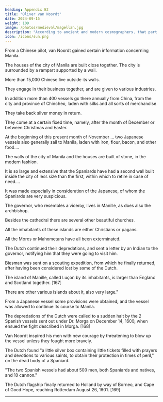 ```yaml
---
heading: Appendix B2
title: "Oliver van Noordt"
date: 2024-09-15
weight: 109
image: /photos/medieval/magellan.jpg
description: "According to ancient and modern cosmographers, that part of the world called Asia has adjacent to it a multitude of greater and lesser islands"
icon: /icons/sun.png
---
```





From a Chinese pilot, van Noordt gained certain information concerning Manila.

The houses of the city of Manila are built close together. The city is surrounded by a rampart supported by a wall.

More than 15,000 Chinese live outside its walls. 

They engage in their business together, and are given to various industries.

In addition more than 400 vessels go there annually from China, from the city and province of Chincheo, laden with silks and all sorts of merchandise.

They take back silver money in return.

They come at a certain fixed time, namely, after the month of December or between Christmas and Easter. 

At the beginning of this present month of November … two Japanese vessels also generally sail to Manila, laden with iron, flour, bacon, and other food….

The walls of the city of Manila and the houses are built of stone, in the modern fashion.

It is so large and extensive that the Spaniards have had a second wall built inside the city of less size than the first, within which to retire in case of need…. 

It was made especially in consideration of the Japanese, of whom the Spaniards are very suspicious.

The governor, who resembles a viceroy, lives in Manille, as does also the archbishop.

Besides the cathedral there are several other beautiful churches.

All the inhabitants of these islands are either Christians or pagans. 

All the Moros or Mahometans have all been exterminated.


The Dutch continued their depredations, and sent a letter by an Indian to the governor, notifying him that they were going to visit him.

Biesman was sent on a scouting expedition, from which he finally returned, after having been considered lost by some of the Dutch.

The island of Manille, called Luçon by its inhabitants, is larger than England and Scotland together. [167]

There are other various islands about it, also very large."

From a Japanese vessel some provisions were obtained, and the vessel was allowed to continue its course to Manila.

The depredations of the Dutch were called to a sudden halt by the 2 Spanish vessels sent out under Dr. Morga on December 14, 1600, when ensued the fight described in Morga. [168] 

Van Noordt inspired his men with new courage by threatening to blow up the vessel unless they fought more bravely.

The Dutch found "a little silver box containing little tickets filled with prayers and devotions to various saints, to obtain their protection in times of peril," on the dead body of a Spaniard.

"The two Spanish vessels had about 500 men, both Spaniards and natives, and 10 cannon." 

The Dutch flagship finally returned to Holland by way of Borneo, and Cape of Good Hope, reaching Rotterdam August 26, 1601. [169]

* * * * *

